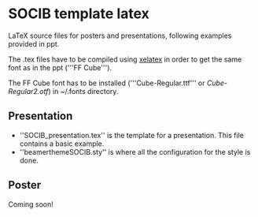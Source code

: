 # SOCIB template latex
LaTeX source files for posters and presentations, following examples provided in ppt.

The .tex files have to be compiled using [xelatex](https://en.wikipedia.org/wiki/XeTeX) in order to get the same font as in the ppt ('''FF Cube'''). 

The FF Cube font has to be installed ('''Cube-Regular.ttf''' or _Cube-Regular2.otf_) in ~/.fonts directory.

## Presentation 

* ''SOCIB_presentation.tex'' is the template for a presentation. This file contains a basic example.
* ''beamerthemeSOCIB.sty'' is where all the configuration for the style is done.

## Poster

Coming soon!

